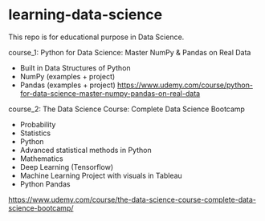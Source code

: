 # learning-data-science
This repo is for educational purpose in Data Science.

course_1:
Python for Data Science: Master NumPy & Pandas on Real Data
- Built in Data Structures of Python
- NumPy (examples + project)
- Pandas (examples + project)
https://www.udemy.com/course/python-for-data-science-master-numpy-pandas-on-real-data

course_2: 
The Data Science Course: Complete Data Science Bootcamp
- Probability
- Statistics
- Python
- Advanced statistical methods in Python
- Mathematics
- Deep Learning (Tensorflow)
- Machine Learning Project with visuals in Tableau
- Python Pandas

https://www.udemy.com/course/the-data-science-course-complete-data-science-bootcamp/
